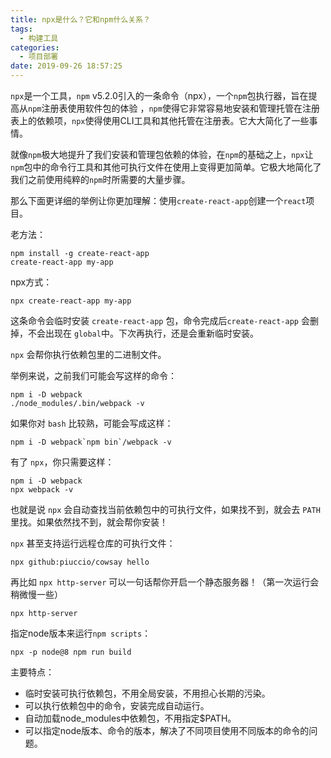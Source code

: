 ```yaml
---
title: npx是什么？它和npm什么关系？
tags:
  - 构建工具
categories:
  - 项目部署
date: 2019-09-26 18:57:25
---
```

`npx`是一个工具，`npm` v5.2.0引入的一条命令（npx），一个`npm`包执行器，旨在提高从`npm`注册表使用软件包的体验 ，`npm`使得它非常容易地安装和管理托管在注册表上的依赖项，`npx`使得使用CLI工具和其他托管在注册表。它大大简化了一些事情。

就像`npm`极大地提升了我们安装和管理包依赖的体验，在`npm`的基础之上，`npx`让`npm`包中的命令行工具和其他可执行文件在使用上变得更加简单。它极大地简化了我们之前使用纯粹的`npm`时所需要的大量步骤。

那么下面更详细的举例让你更加理解：使用`create-react-app`创建一个`react`项目。

老方法：

```
npm install -g create-react-app
create-react-app my-app
```

npx方式：

```
npx create-react-app my-app
```

这条命令会临时安装 `create-react-app` 包，命令完成后`create-react-app` 会删掉，不会出现在 `global`中。下次再执行，还是会重新临时安装。

`npx` 会帮你执行依赖包里的二进制文件。

举例来说，之前我们可能会写这样的命令：

```
npm i -D webpack
./node_modules/.bin/webpack -v
```
如果你对 `bash` 比较熟，可能会写成这样：

```
npm i -D webpack`npm bin`/webpack -v
```

有了 `npx`，你只需要这样：

```
npm i -D webpack
npx webpack -v
```

也就是说 `npx` 会自动查找当前依赖包中的可执行文件，如果找不到，就会去 `PATH` 里找。如果依然找不到，就会帮你安装！

`npx` 甚至支持运行远程仓库的可执行文件：

```
npx github:piuccio/cowsay hello
```

再比如 `npx http-server` 可以一句话帮你开启一个静态服务器！（第一次运行会稍微慢一些）

```
npx http-server
```

指定node版本来运行`npm scripts`：

```
npx -p node@8 npm run build
```

主要特点：
* 临时安装可执行依赖包，不用全局安装，不用担心长期的污染。
* 可以执行依赖包中的命令，安装完成自动运行。
* 自动加载node_modules中依赖包，不用指定$PATH。
* 可以指定node版本、命令的版本，解决了不同项目使用不同版本的命令的问题。
